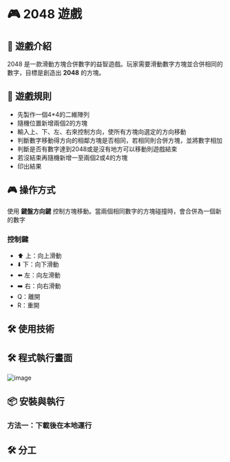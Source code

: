 # 🎮 2048 遊戲

## 🧩 遊戲介紹

2048 是一款滑動方塊合併數字的益智遊戲。玩家需要滑動數字方塊並合併相同的數字，目標是創造出 **2048** 的方塊。

## 🚀 遊戲規則

- 先製作一個4*4的二維陣列  
- 隨機位置新增兩個2的方塊
- 輸入上、下、左、右來控制方向，使所有方塊向選定的方向移動
- 判斷數字移動得方向的相鄰方塊是否相同，若相同則合併方塊，並將數字相加
- 判斷是否有數字達到2048或是沒有地方可以移動則遊戲結束
- 若沒結束再隨機新增一至兩個2或4的方塊
- 印出結果


## 🎮 操作方式

使用 **鍵盤方向鍵** 控制方塊移動。當兩個相同數字的方塊碰撞時，會合併為一個新的數字
### 控制鍵

- ⬆️ 上：向上滑動
- ⬇️ 下：向下滑動
- ⬅️ 左：向左滑動
- ➡️ 右：向右滑動
- Q：離開
- R：重開
  
## 🛠️ 使用技術

## 🛠️ 程式執行畫面
![image](https://github.com/user-attachments/assets/509c831a-2a62-4148-8c89-e04434015a30)

## 📦 安裝與執行

### 方法一：下載後在本地運行
## 🛠️ 分工
